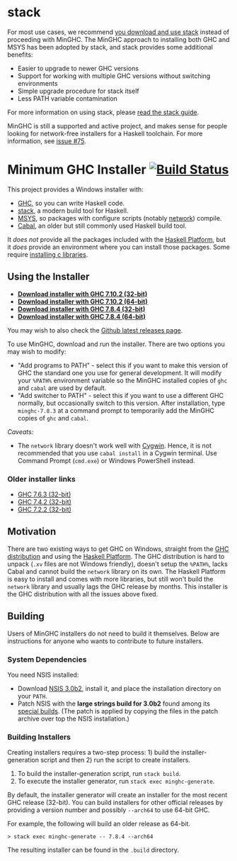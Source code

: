 # stack

For most use cases, we recommend [you download and use
stack](https://github.com/commercialhaskell/stack/wiki/Downloads#windows)
instead of proceeding with MinGHC. The MinGHC approach to installing both GHC
and MSYS has been adopted by stack, and stack provides some additional
benefits:

* Easier to upgrade to newer GHC versions
* Support for working with multiple GHC versions without switching environments
* Simple upgrade procedure for stack itself
* Less PATH variable contamination

For more information on using stack, please [read the stack
guide](https://github.com/commercialhaskell/stack/blob/master/GUIDE.md).

MinGHC is still a supported and active project, and makes sense for people
looking for network-free installers for a Haskell toolchain. For more
information, see [issue #75](https://github.com/fpco/minghc/issues/75).

# Minimum GHC Installer [![Build Status](https://img.shields.io/travis/fpco/minghc.svg?style=flat)](https://travis-ci.org/fpco/minghc)

This project provides a Windows installer with:

* [GHC](https://www.haskell.org/ghc/), so you can write Haskell code.
* [stack](https://github.com/commercialhaskell/stack#readme), a modern build tool for Haskell.
* [MSYS](http://www.mingw.org/wiki/MSYS), so packages with configure scripts (notably [network](https://hackage.haskell.org/package/network)) compile.
* [Cabal](https://www.haskell.org/cabal/), an older but still commonly used Haskell build tool.

It _does not_ provide all the packages included with the [Haskell Platform](https://www.haskell.org/platform/), but it _does_ provide an environment where you can install those packages.  Some require [installing c libraries](docs/InstallingCLibs.md).


## Using the Installer

* [**Download installer with GHC 7.10.2 (32-bit)**](https://github.com/fpco/minghc/releases/download/2015-08-13/minghc-7.10.2-i386.exe)
* [**Download installer with GHC 7.10.2 (64-bit)**](https://github.com/fpco/minghc/releases/download/2015-08-13/minghc-7.10.2-x86_64.exe)
* [**Download installer with GHC 7.8.4 (32-bit)**](https://github.com/fpco/minghc/releases/download/2015-08-13/minghc-7.8.4-i386.exe)
* [**Download installer with GHC 7.8.4 (64-bit)**](https://github.com/fpco/minghc/releases/download/2015-08-13/minghc-7.8.4-x86_64.exe)

You may wish to also check the [Github latest releases page](https://github.com/fpco/minghc/releases/latest).

To use MinGHC, download and run the installer. There are two options you may wish to modify:

* "Add programs to PATH" - select this if you want to make this version of GHC the standard one you use for general development. It will modify your `%PATH%` environment variable so the MinGHC installed copies of `ghc` and `cabal` are used by default.
* "Add switcher to PATH" - select this if you want to use a different GHC normally, but occasionally switch to this version. After installation, type `minghc-7.8.3` at a command prompt to temporarily add the MinGHC copies of `ghc` and `cabal`.

_Caveats:_
* The `network` library doesn't work well with [Cygwin](https://cygwin.com/). Hence, it is not recommended that you use `cabal install` in a Cygwin terminal. Use Command Prompt (`cmd.exe`) or Windows PowerShell instead.

### Older installer links

* [GHC 7.6.3 (32-bit)](https://s3.amazonaws.com/download.fpcomplete.com/minghc/minghc-7.6.3.exe)
* [GHC 7.4.2 (32-bit)](https://s3.amazonaws.com/download.fpcomplete.com/minghc/minghc-7.4.2.exe)
* [GHC 7.2.2 (32-bit)](https://s3.amazonaws.com/download.fpcomplete.com/minghc/minghc-7.2.2.exe)

## Motivation

There are two existing ways to get GHC on Windows, straight from the [GHC distribution](https://www.haskell.org/ghc/) and using the [Haskell Platform](https://www.haskell.org/platform/). The GHC distribution is hard to unpack (`.xv` files are not Windows friendly), doesn't setup the `%PATH%`, lacks Cabal and cannot build the `network` library on its own. The Haskell Platform is easy to install and comes with more libraries, but still won't build the `network` library and usually lags the GHC release by months. This installer is the GHC distribution with all the issues above fixed.

## Building

Users of MinGHC installers do not need to build it themselves. Below are instructions for anyone who wants to contribute to future installers.

### System Dependencies

You need NSIS installed:

* Download [NSIS 3.0b2](http://nsis.sourceforge.net/), install it, and place the installation directory on your `PATH`.
* Patch NSIS with the **large strings build for 3.0b2** found among its
  [special builds](http://nsis.sourceforge.net/Special_Builds). (The patch is applied by copying
  the files in the patch archive over top the NSIS installation.)

### Building Installers

Creating installers requires a two-step process: 1) build the installer-generation script and then 2) run the script
to create installers.

  1. To build the installer-generation script, run `stack build`.
  2. To execute the installer generator, run `stack exec minghc-generate`.

By default, the installer generator will create an installer for the most recent GHC release (32-bit).
You can build installers for other official releases by providing a version number and possibly `--arch64` to use 64-bit
GHC.

For example, the following will build an older release as 64-bit.

    > stack exec minghc-generate -- 7.8.4 --arch64

The resulting installer can be found in the `.build` directory.
